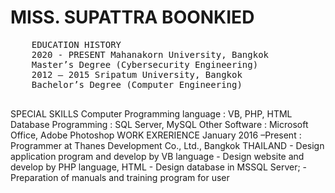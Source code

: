 <h1>MISS. SUPATTRA BOONKIED</h1>


<p>
    <pre>
    EDUCATION HISTORY
    2020 - PRESENT Mahanakorn University, Bangkok
    Master’s Degree (Cybersecurity Engineering)
    2012 – 2015 Sripatum University, Bangkok
    Bachelor’s Degree (Computer Engineering)
    </pre>
    SPECIAL SKILLS
    Computer Programming language : VB, PHP, HTML
    Database Programming : SQL Server, MySQL
    Other Software : Microsoft Office, Adobe Photoshop
    WORK EXRERIENCE
    January 2016 –Present : Programmer at Thanes Development Co., Ltd., Bangkok THAILAND
    - Design application program and develop by VB language
    - Design website and develop by PHP language, HTML
    - Design database in MSSQL Server;
    - Preparation of manuals and training program for user

</p>
